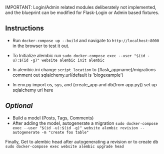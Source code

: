 IMPORTANT: 
Login/Admin related modules deliberately not implemented, and the blueprint can be modified for Flask-Login or Admin based fixtures.
## Instructions
* Run ```docker-compose up --build``` and navigate to ```http://localhost:8000``` in the browser to test it out.

* To Initialize alembic run ```sudo docker-compose exec --user "$(id -u):$(id -g)" website alembic init alembic```

* In alembic.ini change ```script_location``` to {flask_appname}/migrations comment out sqlalchemy.url(default is 'blogexample')

* In env.py import os, sys,  and (create_app and db(from app.py))
set up sqlalchemy url here

## *Optional*

 * Build a model (Posts, Tags, Comments)
 * After adding the model, autogenerate a migration ```sudo docker-compose exec --user "$(id -u):$(id -g)" website alembic revision --autogenerate -m "create foo table"```

Finally, Get to alembic head after autogenerating a revision or to create db ```sudo docker-compose exec website alembic upgrade head```